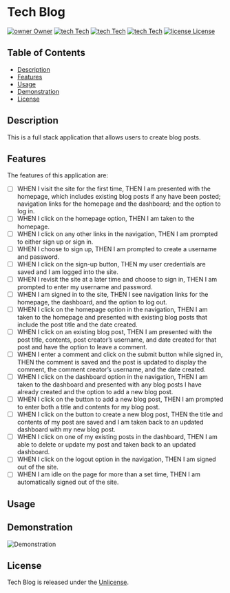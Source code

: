 # Tech Blog

[![owner Owner](https://img.shields.io/badge/Owner-Connerjm-green)](https://github.com/connerjm)
[![tech Tech](https://img.shields.io/badge/Tech-NodeJS-blue)](https://github.com/topics/node-js)
[![tech Tech](https://img.shields.io/badge/Tech-Sequelize-blue)](https://github.com/topics/sequelize)
[![tech Tech](https://img.shields.io/badge/Tech-Express-blue)](https://github.com/topics/express-js)
[![license License](https://img.shields.io/badge/License-Unlicense-orange)](https://www.opensource.org/licenses/unlicense)

## Table of Contents

- [Description](#description)
- [Features](#features)
- [Usage](#usage)
- [Demonstration](#demonstration)
- [License](#license)

## Description

This is a full stack application that allows users to create blog posts.

## Features

The features of this application are:

- [ ] WHEN I visit the site for the first time, THEN I am presented with the homepage, which includes existing blog posts if any have been posted; navigation links for the homepage and the dashboard; and the option to log in.
- [ ] WHEN I click on the homepage option, THEN I am taken to the homepage.
- [ ] WHEN I click on any other links in the navigation, THEN I am prompted to either sign up or sign in.
- [ ] WHEN I choose to sign up, THEN I am prompted to create a username and password.
- [ ] WHEN I click on the sign-up button, THEN my user credentials are saved and I am logged into the site.
- [ ] WHEN I revisit the site at a later time and choose to sign in, THEN I am prompted to enter my username and password.
- [ ] WHEN I am signed in to the site, THEN I see navigation links for the homepage, the dashboard, and the option to log out.
- [ ] WHEN I click on the homepage option in the navigation, THEN I am taken to the homepage and presented with existing blog posts that include the post title and the date created.
- [ ] WHEN I click on an existing blog post, THEN I am presented with the post title, contents, post creator’s username, and date created for that post and have the option to leave a comment.
- [ ] WHEN I enter a comment and click on the submit button while signed in, THEN the comment is saved and the post is updated to display the comment, the comment creator’s username, and the date created.
- [ ] WHEN I click on the dashboard option in the navigation, THEN I am taken to the dashboard and presented with any blog posts I have already created and the option to add a new blog post.
- [ ] WHEN I click on the button to add a new blog post, THEN I am prompted to enter both a title and contents for my blog post.
- [ ] WHEN I click on the button to create a new blog post, THEN the title and contents of my post are saved and I am taken back to an updated dashboard with my new blog post.
- [ ] WHEN I click on one of my existing posts in the dashboard, THEN I am able to delete or update my post and taken back to an updated dashboard.
- [ ] WHEN I click on the logout option in the navigation, THEN I am signed out of the site.
- [ ] WHEN I am idle on the page for more than a set time, THEN I am automatically signed out of the site.

## Usage

## Demonstration

![Demonstration](./assets/placeholder)

## License

Tech Blog is released under the [Unlicense](https://www.opensource.org/licenses/unlicense).

